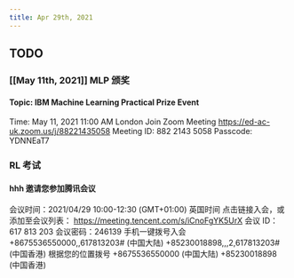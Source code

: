 ```yaml
---
title: Apr 29th, 2021
---
```


## TODO
### [[May 11th, 2021]] MLP 颁奖
#### Topic: IBM Machine Learning Practical Prize Event
Time: May 11, 2021 11:00 AM London
Join Zoom Meeting
https://ed-ac-uk.zoom.us/j/88221435058
Meeting ID: 882 2143 5058
Passcode: YDNNEaT7
### RL 考试
#### hhh 邀请您参加腾讯会议 
会议时间：2021/04/29 10:00-12:30 (GMT+01:00) 英国时间 
点击链接入会，或添加至会议列表： 
https://meeting.tencent.com/s/iCnoFgYK5UrX 
会议 ID：617 813 203 
会议密码：246139 
手机一键拨号入会 
+8675536550000,,617813203# (中国大陆) 
+85230018898,,,2,617813203# (中国香港) 
根据您的位置拨号 
+8675536550000 (中国大陆) 
+85230018898 (中国香港)
####
